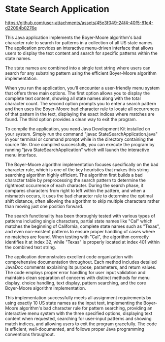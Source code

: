 # State Search Application

https://github.com/user-attachments/assets/45e3f049-24f4-40f5-81e4-d22094b0276e

This Java application implements the Boyer-Moore algorithm's bad character rule to search for patterns in a collection of all US state names. The application provides an interactive menu-driven interface that allows users to display the text content and search for specific patterns within the state names.

The state names are combined into a single text string where users can search for any substring pattern using the efficient Boyer-Moore algorithm implementation.

When you run the application, you'll encounter a user-friendly menu system that offers three main options. The first option allows you to display the complete text content, showing all state names along with the total character count. The second option prompts you to enter a search pattern and then uses the Boyer-Moore bad character rule to locate all occurrences of that pattern in the text, displaying the exact indices where matches are found. The third option provides a clean way to exit the program.

To compile the application, you need Java Development Kit installed on your system. Simply run the command "javac StateSearchApplication.java" in your terminal or command prompt while in the directory containing the source file. Once compiled successfully, you can execute the program by running "java StateSearchApplication" which will launch the interactive menu interface.

The Boyer-Moore algorithm implementation focuses specifically on the bad character rule, which is one of the key heuristics that makes this string searching algorithm highly efficient. The algorithm first builds a bad character table by preprocessing the search pattern to determine the rightmost occurrence of each character. During the search phase, it compares characters from right to left within the pattern, and when a mismatch occurs, it uses the bad character rule to determine the optimal shift distance, often allowing the algorithm to skip multiple characters rather than moving just one position forward.

The search functionality has been thoroughly tested with various types of patterns including single characters, partial state names like "Cal" which matches the beginning of California, complete state names such as "Texas", and even non-existent patterns to ensure proper handling of cases where no matches are found. When testing with "Cal", the algorithm correctly identifies it at index 32, while "Texas" is properly located at index 401 within the combined text string.

The application demonstrates excellent code organization with comprehensive documentation throughout. Each method includes detailed JavaDoc comments explaining its purpose, parameters, and return values. The code employs proper error handling for user input validation and maintains clean separation of concerns with distinct methods for menu display, choice handling, text display, pattern searching, and the core Boyer-Moore algorithm implementation.

This implementation successfully meets all assignment requirements by using exactly 10 US state names as the input text, implementing the Boyer-Moore algorithm's bad character rule for pattern searching, providing an interactive menu system with the three specified options, displaying text content when requested, searching for user-input patterns and showing match indices, and allowing users to exit the program gracefully. The code is efficient, well-documented, and follows proper Java programming conventions throughout.

